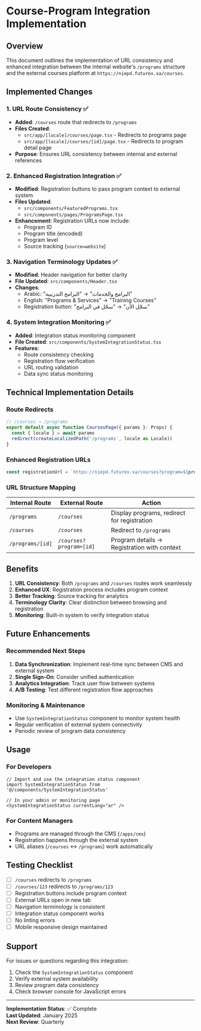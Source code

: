 # Course-Program Integration Implementation

## Overview
This document outlines the implementation of URL consistency and enhanced integration between the internal website's `/programs` structure and the external courses platform at `https://niepd.futurex.sa/courses`.

## Implemented Changes

### 1. URL Route Consistency ✅
- **Added**: `/courses` route that redirects to `/programs`
- **Files Created**:
  - `src/app/[locale]/courses/page.tsx` - Redirects to programs page
  - `src/app/[locale]/courses/[id]/page.tsx` - Redirects to program detail page
- **Purpose**: Ensures URL consistency between internal and external references

### 2. Enhanced Registration Integration ✅
- **Modified**: Registration buttons to pass program context to external system
- **Files Updated**:
  - `src/components/FeaturedPrograms.tsx`
  - `src/components/pages/ProgramsPage.tsx`
- **Enhancement**: Registration URLs now include:
  - Program ID
  - Program title (encoded)
  - Program level
  - Source tracking (`source=website`)

### 3. Navigation Terminology Updates ✅
- **Modified**: Header navigation for better clarity
- **File Updated**: `src/components/Header.tsx`
- **Changes**:
  - Arabic: "البرامج والخدمات" → "البرامج التدريبية"
  - English: "Programs & Services" → "Training Courses"
  - Registration button: "سجّل الآن" → "سجّل في البرامج"

### 4. System Integration Monitoring ✅
- **Added**: Integration status monitoring component
- **File Created**: `src/components/SystemIntegrationStatus.tsx`
- **Features**:
  - Route consistency checking
  - Registration flow verification
  - URL routing validation
  - Data sync status monitoring

## Technical Implementation Details

### Route Redirects
```typescript
// /courses → /programs
export default async function CoursesPage({ params }: Props) {
  const { locale } = await params
  redirect(createLocalizedPath('/programs', locale as Locale))
}
```

### Enhanced Registration URLs
```typescript
const registrationUrl = `https://niepd.futurex.sa/courses?program=${program.id}&title=${encodeURIComponent(title)}&level=${program.level}&source=website`
```

### URL Structure Mapping
| Internal Route | External Route | Action |
|---------------|----------------|--------|
| `/programs` | `/courses` | Display programs, redirect for registration |
| `/courses` | `/courses` | Redirect to `/programs` |
| `/programs/[id]` | `/courses?program=[id]` | Program details → Registration with context |

## Benefits

1. **URL Consistency**: Both `/programs` and `/courses` routes work seamlessly
2. **Enhanced UX**: Registration process includes program context
3. **Better Tracking**: Source tracking for analytics
4. **Terminology Clarity**: Clear distinction between browsing and registration
5. **Monitoring**: Built-in system to verify integration status

## Future Enhancements

### Recommended Next Steps
1. **Data Synchronization**: Implement real-time sync between CMS and external system
2. **Single Sign-On**: Consider unified authentication
3. **Analytics Integration**: Track user flow between systems
4. **A/B Testing**: Test different registration flow approaches

### Monitoring & Maintenance
- Use `SystemIntegrationStatus` component to monitor system health
- Regular verification of external system connectivity
- Periodic review of program data consistency

## Usage

### For Developers
```tsx
// Import and use the integration status component
import SystemIntegrationStatus from '@/components/SystemIntegrationStatus'

// In your admin or monitoring page
<SystemIntegrationStatus currentLang="ar" />
```

### For Content Managers
- Programs are managed through the CMS (`/apps/cms`)
- Registration happens through the external system
- URL aliases (`/courses` ↔ `/programs`) work automatically

## Testing Checklist

- [ ] `/courses` redirects to `/programs`
- [ ] `/courses/123` redirects to `/programs/123`
- [ ] Registration buttons include program context
- [ ] External URLs open in new tab
- [ ] Navigation terminology is consistent
- [ ] Integration status component works
- [ ] No linting errors
- [ ] Mobile responsive design maintained

## Support

For issues or questions regarding this integration:
1. Check the `SystemIntegrationStatus` component
2. Verify external system availability
3. Review program data consistency
4. Check browser console for JavaScript errors

---

**Implementation Status**: ✅ Complete  
**Last Updated**: January 2025  
**Next Review**: Quarterly

